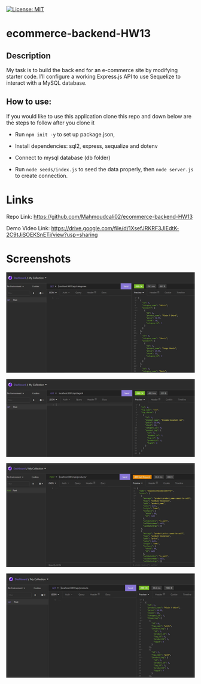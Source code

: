 [![License: MIT](https://img.shields.io/badge/License-MIT-yellow.svg)](https://opensource.org/licenses/MIT)

# ecommerce-backend-HW13

## Description

My task is to build the back end for an e-commerce site by modifying starter code. I’ll configure a working Express.js API to use Sequelize to interact with a MySQL database.

## How to use:
If you would like to use this application clone this repo and down below are the steps to follow after you clone it 

* Run `npm init -y` to set up package.json, 

* Install dependencies: sql2, express, sequalize and dotenv

* Connect to mysql database (db folder)

* Run `node seeds/index.js` to seed the data properly, then `node server.js` to create connection.

# Links 
 Repo Link: https://github.com/Mahmoudcali02/ecommerce-backend-HW13
 
 Demo Video Link: https://drive.google.com/file/d/1XsefJRKRF3JIEdtK-2C9tJiSOEKSnETj/view?usp=sharing

# Screenshots
 
 ![get request](assets/get.JPG)

  ![tags get request](assets/get-tags.JPG)

   ![post request](assets/post.JPG)

 ![products get request](assets/get-products.JPG)
